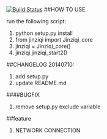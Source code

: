 [![Build Status](https://travis-ci.org/snowleung/jinziqi_python.svg?branch=master)](https://travis-ci.org/snowleung/jinziqi_python)
##HOW TO USE

run the following script:

1. python setup.py install
2. from jinziqi import Jinziqi_core
3. jinziqi = Jinziqi_core()
4. jinziqi.jinziqi_start2()

##CHANGELOG
20140710:

1. add setup.py
2. update README.md

####BUGFIX

1. remove setup.py exclude variable

##feature

1. NETWORK CONNECTION